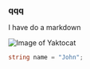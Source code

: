  ### qqq
 I have do a markdown

![Image of Yaktocat](https://octodex.github.com/images/yaktocat.png)


``` c#
string name = "John";
```
